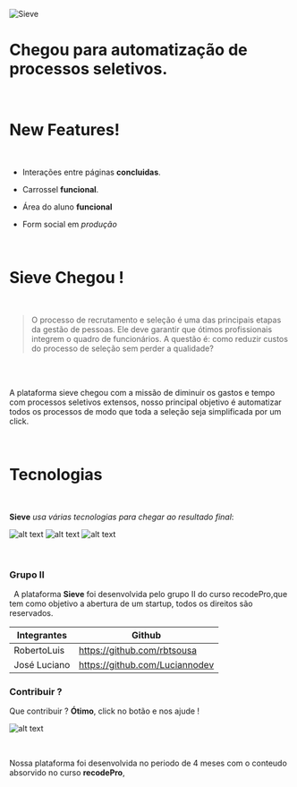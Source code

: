 ![Sieve](https://i.imgur.com/Ki4XLu6.png)


# Chegou para automatização de processos seletivos.
   &nbsp;
                &nbsp;
# New Features!
&nbsp;
  - Interações entre páginas **concluidas**.
  - Carrossel **funcional**.
  - Área do aluno **funcional**
  - Form social em *produção*
  
    &nbsp;
            &nbsp;
                        &nbsp;
                                  
# Sieve Chegou !

&nbsp;

> O processo de recrutamento e seleção é uma das principais etapas da gestão de pessoas.
> Ele deve garantir que ótimos profissionais integrem o quadro de funcionários. A questão é:
> como reduzir custos do processo de seleção sem perder a qualidade?

&nbsp;

&nbsp;      
   A plataforma sieve chegou com a missão de diminuir os gastos e tempo com processos seletivos extensos, nosso principal objetivo é automatizar todos os processos de modo que toda a seleção seja simplificada por um click.
   
&nbsp;

# Tecnologias
&nbsp;

**Sieve** *usa várias tecnologias para chegar ao resultado final*:
&nbsp;

![alt text](https://i.imgur.com/XBnE6cA.png "react")     ![alt text](https://i.imgur.com/0TCdTWx.png "nodejs") ![alt text](https://i.imgur.com/WnLUX23.png "nodejs") 


&nbsp;

### Grupo II
&nbsp;
A plataforma **Sieve** foi desenvolvida pelo grupo II do curso recodePro,que tem como objetivo a abertura de um startup, todos os direitos são reservados.

| Integrantes | Github |
| ------ | ------ |
| RobertoLuis | https://github.com/rbtsousa
| José Luciano | https://github.com/Luciannodev



### Contribuir ?

Que contribuir ?  **Ótimo**, click no botão e nos ajude !


![alt text](https://i.imgur.com/eSewvJX.png "nodejs") 

&nbsp;
&nbsp;

Nossa plataforma foi desenvolvida no periodo de 4 meses com o conteudo absorvido no curso **recodePro**, 
